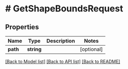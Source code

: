 # # GetShapeBoundsRequest

## Properties

Name | Type | Description | Notes
------------ | ------------- | ------------- | -------------
**path** | **string** |  | [optional]

[[Back to Model list]](../../README.md#models) [[Back to API list]](../../README.md#endpoints) [[Back to README]](../../README.md)
